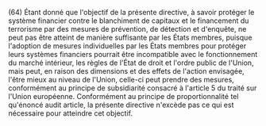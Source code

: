 (64) Étant donné que l'objectif de la présente directive, à savoir protéger le système financier contre le blanchiment de capitaux et le financement du terrorisme par des mesures de prévention, de détection et d'enquête, ne peut pas être atteint de manière suffisante par les États membres, puisque l'adoption de mesures individuelles par les États membres pour protéger leurs systèmes financiers pourrait être incompatible avec le fonctionnement du marché intérieur, les règles de l'État de droit et l'ordre public de l'Union, mais peut, en raison des dimensions et des effets de l'action envisagée, l'être mieux au niveau de l'Union, celle-ci peut prendre des mesures, conformément au principe de subsidiarité consacré à l'article 5 du traité sur l'Union européenne. Conformément au principe de proportionnalité tel qu'énoncé audit article, la présente directive n'excède pas ce qui est nécessaire pour atteindre cet objectif.